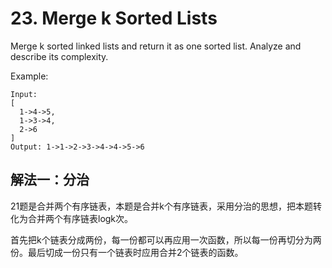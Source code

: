 # 23. Merge k Sorted Lists
Merge k sorted linked lists and return it as one sorted list. Analyze and describe its complexity.

Example:
```
Input:
[
  1->4->5,
  1->3->4,
  2->6
]
Output: 1->1->2->3->4->4->5->6
```
## 解法一：分治

21题是合并两个有序链表，本题是合并k个有序链表，采用分治的思想，把本题转化为合并两个有序链表logk次。

首先把k个链表分成两份，每一份都可以再应用一次函数，所以每一份再切分为两份。最后切成一份只有一个链表时应用合并2个链表的函数。